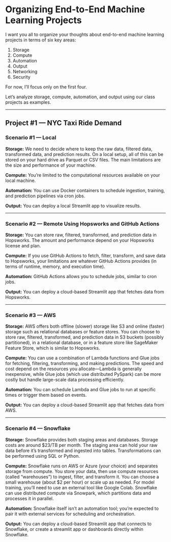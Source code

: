 


# Organizing End-to-End Machine Learning Projects

I want you all to organize your thoughts about end-to-end machine learning projects in terms of six key areas:

1. Storage
2. Compute
3. Automation
4. Output
5. Networking
6. Security

For now, I’ll focus only on the first four.

Let’s analyze storage, compute, automation, and output using our class projects as examples.

---

## Project #1 — NYC Taxi Ride Demand

### Scenario #1 — Local

**Storage:**
We need to decide where to keep the raw data, filtered data, transformed data, and prediction results. On a local setup, all of this can be stored on your hard drive as Parquet or CSV files. The main limitations are the size and performance of your machine.

**Compute:**
You’re limited to the computational resources available on your local machine.

**Automation:**
You can use Docker containers to schedule ingestion, training, and prediction pipelines via cron jobs.

**Output:**
You can deploy a local Streamlit app to visualize results.

---

### Scenario #2 — Remote Using Hopsworks and GitHub Actions

**Storage:**
You can store raw, filtered, transformed, and prediction data in Hopsworks. The amount and performance depend on your Hopsworks license and plan.

**Compute:**
If you use GitHub Actions to fetch, filter, transform, and save data to Hopsworks, your limitations are whatever GitHub Actions provides (in terms of runtime, memory, and execution time).

**Automation:**
GitHub Actions allows you to schedule jobs, similar to cron jobs.

**Output:**
You can deploy a cloud-based Streamlit app that fetches data from Hopsworks.

---

### Scenario #3 — AWS

**Storage:**
AWS offers both offline (slower) storage like S3 and online (faster) storage such as relational databases or feature stores. You can choose to store raw, filtered, transformed, and prediction data in S3 buckets (possibly partitioned), in a relational database, or in a feature store like SageMaker Feature Store, which is similar to Hopsworks.

**Compute:**
You can use a combination of Lambda functions and Glue jobs for fetching, filtering, transforming, and making predictions. The speed and cost depend on the resources you allocate—Lambda is generally inexpensive, while Glue jobs (which use distributed PySpark) can be more costly but handle large-scale data processing efficiently.

**Automation:**
You can schedule Lambda and Glue jobs to run at specific times or trigger them based on events.

**Output:**
You can deploy a cloud-based Streamlit app that fetches data from AWS.

---

### Scenario #4 — Snowflake

**Storage:**
Snowflake provides both staging areas and databases. Storage costs are around $23/TB per month. The staging area can hold your raw data before it’s transformed and ingested into tables. Transformations can be performed using SQL or Python.

**Compute:**
Snowflake runs on AWS or Azure (your choice) and separates storage from compute. You store your data, then use compute resources (called “warehouses”) to ingest, filter, and transform it. You can choose a small warehouse (about $2 per hour) or scale up as needed. For model training, you’ll need to use an external tool like Google Colab. Snowflake can use distributed compute via Snowpark, which partitions data and processes it in parallel.

**Automation:**
Snowflake itself isn’t an automation tool; you’re expected to pair it with external services for scheduling and orchestration.

**Output:**
You can deploy a cloud-based Streamlit app that connects to Snowflake, or create a streamlit app or dashboards directly within Snowflake.
